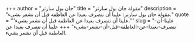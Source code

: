 +++
author = "جان بول سارتر"
title = "مقولة جان بول سارتر"
description = "مقولة جان بول سارتر: علينا أن نتصرف بعيدا عن العاطفة قبل أن نشعر بشيء."
quote = '''علينا أن نتصرف بعيدا عن العاطفة قبل أن نشعر بشيء.''' 
slug = "علينا-أن-نتصرف-بعيدا-عن-العاطفة-قبل-أن-نشعر-بشيء"
+++
علينا أن نتصرف بعيدا عن العاطفة قبل أن نشعر بشيء.
